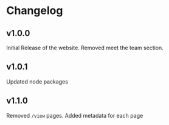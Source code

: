 # Changelog

## v1.0.0
Initial Release of the website. Removed meet the team section.

## v1.0.1
Updated node packages

## v1.1.0
Removed `/view` pages.
Added metadata for each page